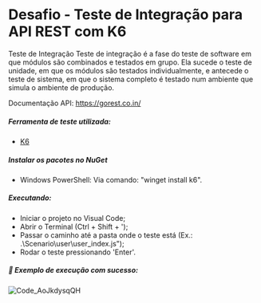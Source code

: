 # Desafio - Teste de Integração para API REST com K6

Teste de Integração
Teste de integração é a fase do teste de software em que módulos são combinados e testados em grupo. Ela sucede o teste de unidade, em que os módulos são testados individualmente, e antecede o teste de sistema, em que o sistema completo é testado num ambiente que simula o ambiente de produção.

Documentação API: https://gorest.co.in/

##### Ferramenta de teste utilizada:
 - [K6](https://k6.io/)

 
 ##### Instalar os pacotes no NuGet
 - Windows PowerShell: Via comando: "winget install k6".

 ##### Executando:
 - Iniciar o projeto no Visual Code;
 - Abrir o Terminal (Ctrl + Shift + ');
 - Passar o caminho até a pasta onde o teste está (Ex.: .\Scenario\user\user_index.js");
 - Rodar o teste pressionando 'Enter'.

 ##### 🤖 Exemplo de execução com sucesso:
  
![Code_AoJkdysqQH](https://user-images.githubusercontent.com/69044228/227339779-c35907a0-28ea-4827-bacc-d325373c2010.png)
